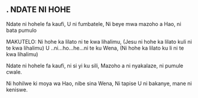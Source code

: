 ## . NDATE NI HOHE

Ndate ni hohele fa kaufi, U ni fumbatele,
Ni beye mwa mazoho a Hao, ni bata pumulo

MAKUTELO:
Ni hohe ka lilato ni te kwa lihalimu,
(Jesu ni hohe ka lilato kuli ni te kwa lihalimu)
U ..ni...ho…he…ni te ku Wena,
(Ni hohe ka lilato ku li ni te kwa lihalimu)


Ndate ni hohele fa kaufi, ni si yi ku sili,
Mazoho a ni nyakalaze, ni pumule cwale.


Ni hohilwe ki moya wa Hao, nibe sina Wena,
Ni tapise U ni bakanye, mane ni keniswe.

